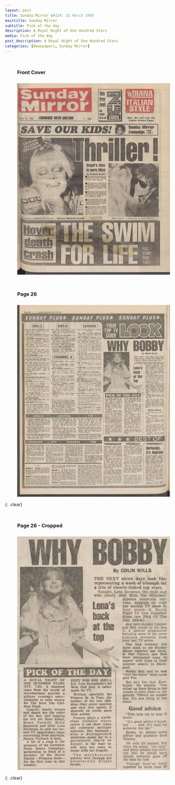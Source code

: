 ```yaml
---
layout: post
title: Sunday Mirror &#124; 31 March 1985
maintitle: Sunday Mirror
subtitle: Pick of the day
description: A Royal Night of One Hundred Stars
media: Pick of the day
post_description: A Royal Night of One Hundred Stars
categories: [Newspapers, Sunday Mirror]
---
```


<figure class="fig1">
<figcaption>
<h3 id="front-cover">Front Cover</h3>
</figcaption>
<a href="/assets/images/sunday-mirror/1985-03-31-sunday-mirror-front-cover.png"><img src="/assets/images/sunday-mirror/1985-03-31-sunday-mirror-front-cover.png" class="full-width zoom-in"></a>
</figure>

<figure class="fig2">
<figcaption>
<h3 id="page-26">Page 26</h3>
</figcaption>
<a href="/assets/images/sunday-mirror/1985-03-31-sunday-mirror-page-26.png"><img src="/assets/images/sunday-mirror/1985-03-31-sunday-mirror-page-26.png" class="full-width zoom-in"></a>
</figure>

{: .clear}

<figure class="fig1">
<figcaption>
<h3 id="page-26-cropped">Page 26 - Cropped</h3>
</figcaption>
<a href="/assets/images/sunday-mirror/1985-03-31-sunday-mirror-page-26-cropped.png"><img src="/assets/images/sunday-mirror/1985-03-31-sunday-mirror-page-26-cropped.png" class="full-width zoom-in"></a>
</figure>

<br />{: .clear}

<style>
.fig1 {float:left; width:49%;}

.fig2 {float:right; width:49%;}

figcaption {float:left; width:100%;}

@media screen and (orientation:portrait) {
.fig1, .fig2 {float:left; width:100%;}
figcaption {float:left; width:100%; margin-bottom: 10px;}
}
</style>

